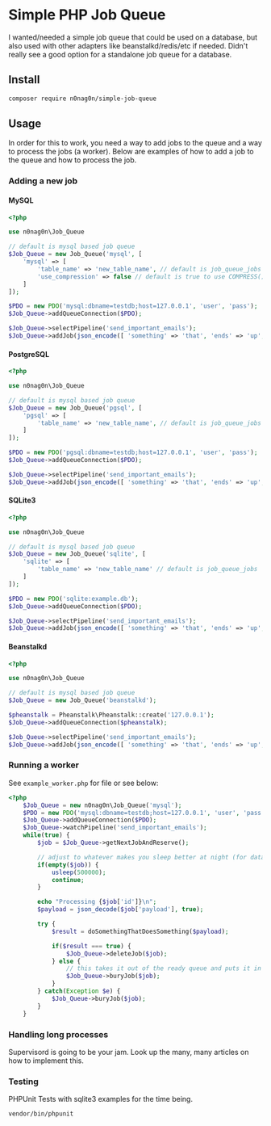 # Simple PHP Job Queue
I wanted/needed a simple job queue that could be used on a database, but also used with other adapters like beanstalkd/redis/etc if needed. Didn't really see a good option for a standalone job queue for a database.

## Install
```bash
composer require n0nag0n/simple-job-queue
```

## Usage

In order for this to work, you need a way to add jobs to the queue and a way to process the jobs (a worker). Below are examples of how to add a job to the queue and how to process the job.

### Adding a new job
#### MySQL
```php
<?php

use n0nag0n\Job_Queue

// default is mysql based job queue
$Job_Queue = new Job_Queue('mysql', [
	'mysql' => [
		'table_name' => 'new_table_name', // default is job_queue_jobs
		'use_compression' => false // default is true to use COMPRESS() and UNCOMPRESS() for payload
	]
]);

$PDO = new PDO('mysql:dbname=testdb;host=127.0.0.1', 'user', 'pass');
$Job_Queue->addQueueConnection($PDO);

$Job_Queue->selectPipeline('send_important_emails');
$Job_Queue->addJob(json_encode([ 'something' => 'that', 'ends' => 'up', 'a' => 'string' ]));
```

#### PostgreSQL
```php
<?php

use n0nag0n\Job_Queue

// default is mysql based job queue
$Job_Queue = new Job_Queue('pgsql', [
	'pgsql' => [
		'table_name' => 'new_table_name', // default is job_queue_jobs
	]
]);

$PDO = new PDO('pgsql:dbname=testdb;host=127.0.0.1', 'user', 'pass');
$Job_Queue->addQueueConnection($PDO);

$Job_Queue->selectPipeline('send_important_emails');
$Job_Queue->addJob(json_encode([ 'something' => 'that', 'ends' => 'up', 'a' => 'string' ]));
```

#### SQLite3
```php
<?php

use n0nag0n\Job_Queue

// default is mysql based job queue
$Job_Queue = new Job_Queue('sqlite', [
	'sqlite' => [
		'table_name' => 'new_table_name' // default is job_queue_jobs
	]
]);

$PDO = new PDO('sqlite:example.db');
$Job_Queue->addQueueConnection($PDO);

$Job_Queue->selectPipeline('send_important_emails');
$Job_Queue->addJob(json_encode([ 'something' => 'that', 'ends' => 'up', 'a' => 'string' ]));
```

#### Beanstalkd
```php
<?php

use n0nag0n\Job_Queue

// default is mysql based job queue
$Job_Queue = new Job_Queue('beanstalkd');

$pheanstalk = Pheanstalk\Pheanstalk::create('127.0.0.1');
$Job_Queue->addQueueConnection($pheanstalk);

$Job_Queue->selectPipeline('send_important_emails');
$Job_Queue->addJob(json_encode([ 'something' => 'that', 'ends' => 'up', 'a' => 'string' ]));
```

### Running a worker
See `example_worker.php` for file or see below:
```php
<?php
	$Job_Queue = new n0nag0n\Job_Queue('mysql');
	$PDO = new PDO('mysql:dbname=testdb;host=127.0.0.1', 'user', 'pass');
	$Job_Queue->addQueueConnection($PDO);
	$Job_Queue->watchPipeline('send_important_emails');
	while(true) {
		$job = $Job_Queue->getNextJobAndReserve();

		// adjust to whatever makes you sleep better at night (for database queues only, beanstalkd does not need this if statement)
		if(empty($job)) {
			usleep(500000);
			continue;
		}

		echo "Processing {$job['id']}\n";
		$payload = json_decode($job['payload'], true);

		try {
			$result = doSomethingThatDoesSomething($payload);

			if($result === true) {
				$Job_Queue->deleteJob($job);
			} else {
				// this takes it out of the ready queue and puts it in another queue that can be picked up and "kicked" later.
				$Job_Queue->buryJob($job);
			}
		} catch(Exception $e) {
			$Job_Queue->buryJob($job);
		}
	}
```

### Handling long processes
Supervisord is going to be your jam. Look up the many, many articles on how to implement this.

### Testing
PHPUnit Tests with sqlite3 examples for the time being.
```
vendor/bin/phpunit
```
